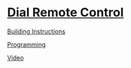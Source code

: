 # [Dial Remote Control](http://nxtprograms.com/dial_remote)

[Building Instructions](http://nxtprograms.com/dial_remote/steps.html)

[Programming](http://nxtprograms.com/dial_remote/steps.html#Program)

[Video](http://www.youtube.com/watch?v=M2QxSvJHugA)
